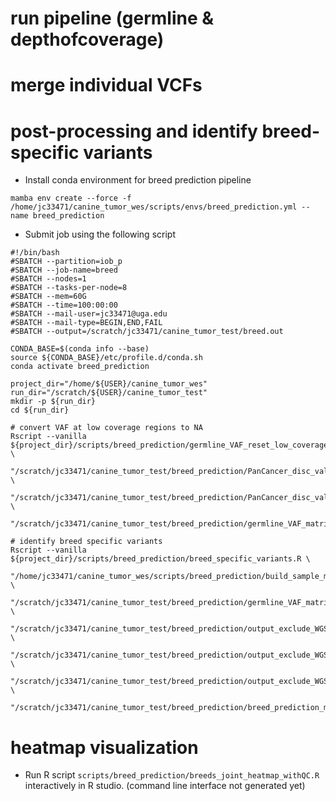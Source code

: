 # run pipeline (germline & depthofcoverage)

# merge individual VCFs

# post-processing and identify breed-specific variants
- Install conda environment for breed prediction pipeline
```
mamba env create --force -f /home/jc33471/canine_tumor_wes/scripts/envs/breed_prediction.yml --name breed_prediction
```

- Submit job using the following script
```
#!/bin/bash
#SBATCH --partition=iob_p
#SBATCH --job-name=breed
#SBATCH --nodes=1
#SBATCH --tasks-per-node=8
#SBATCH --mem=60G
#SBATCH --time=100:00:00
#SBATCH --mail-user=jc33471@uga.edu
#SBATCH --mail-type=BEGIN,END,FAIL
#SBATCH --output=/scratch/jc33471/canine_tumor_test/breed.out

CONDA_BASE=$(conda info --base)
source ${CONDA_BASE}/etc/profile.d/conda.sh
conda activate breed_prediction

project_dir="/home/${USER}/canine_tumor_wes"
run_dir="/scratch/${USER}/canine_tumor_test"
mkdir -p ${run_dir}
cd ${run_dir}

# convert VAF at low coverage regions to NA
Rscript --vanilla ${project_dir}/scripts/breed_prediction/germline_VAF_reset_low_coverage.R \
  "/scratch/jc33471/canine_tumor_test/breed_prediction/PanCancer_disc_val_merged_germline_VAF_01_01_2021.txt.gz" \
  "/scratch/jc33471/canine_tumor_test/breed_prediction/PanCancer_disc_val_merged_germline_depths_01_01_2021.txt.gz" \
  "/scratch/jc33471/canine_tumor_test/breed_prediction/germline_VAF_matrix.reset_low_coverage.txt.gz"

# identify breed specific variants
Rscript --vanilla ${project_dir}/scripts/breed_prediction/breed_specific_variants.R \
  "/home/jc33471/canine_tumor_wes/scripts/breed_prediction/build_sample_meta_data.R" \
  "/scratch/jc33471/canine_tumor_test/breed_prediction/germline_VAF_matrix.reset_low_coverage.txt.gz" \
  "/scratch/jc33471/canine_tumor_test/breed_prediction/output_exclude_WGS/breed_unique_variants.txt" \
  "/scratch/jc33471/canine_tumor_test/breed_prediction/output_exclude_WGS/breed_enriched_variants.txt" \
  "/scratch/jc33471/canine_tumor_test/breed_prediction/output_exclude_WGS/all_breed_specific_variants.txt" \
  "/scratch/jc33471/canine_tumor_test/breed_prediction/breed_prediction_metadata.txt"
```

# heatmap visualization
- Run R script `scripts/breed_prediction/breeds_joint_heatmap_withQC.R` interactively in R studio. (command line interface not generated yet)
